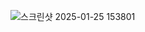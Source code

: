 ![스크린샷 2025-01-25 153801](https://github.com/user-attachments/assets/b67cec9a-21b0-474d-8f59-fe32c4fc95ea)
